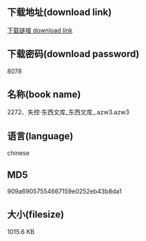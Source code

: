 ## 下载地址(download link)
[下载链接 download link](https://voluble-croquembouche-d321dc.netlify.app/?s=2272%E3%80%81%E5%A4%B1%E6%8E%A7%C2%B7%E4%B8%9C%E8%A5%BF%E6%96%87%E5%BA%93_%E4%B8%9C%E8%A5%BF%E6%96%87%E5%BA%93_.azw3)

## 下载密码(download password)
8078

## 名称(book name)
2272、失控·东西文库_东西文库_.azw3.azw3

## 语言(language)
chinese

## MD5
909a69057554667159e0252eb43b8da1

## 大小(filesize)
1015.6 KB
